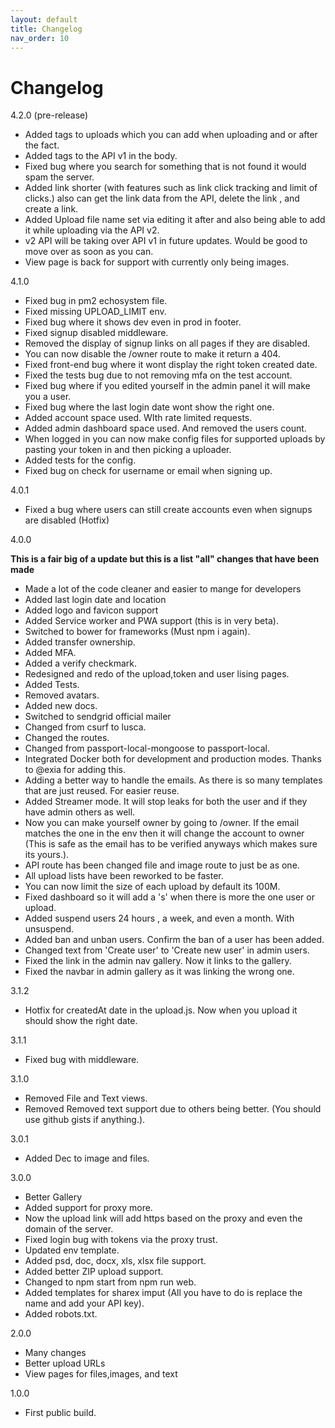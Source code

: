 ```yaml
---
layout: default
title: Changelog
nav_order: 10
---
```


# Changelog
4.2.0 (pre-release)
- Added tags to uploads which you can add when uploading and or after the fact.
- Added tags to the API v1 in the body.
- Fixed bug where you search for something that is not found it would spam the server.
- Added link shorter (with features such as link click tracking and limit of clicks.) also can get the link data from the API, delete the link , and create a link.
- Added Upload file name set via editing it after and also being able to add it while uploading via the API v2.
- v2 API will be taking over API v1 in future updates.  Would be good to move over as soon as you can.
- View page is back for support with currently only being images.

4.1.0
- Fixed bug in pm2 echosystem file.
- Fixed missing UPLOAD_LIMIT env.
- Fixed bug where it shows dev even in prod in footer.
- Fixed signup disabled middleware.
- Removed the display of signup links on all pages if they are disabled.
- You can now disable the /owner route to make it return a 404.
- Fixed front-end bug where it wont display the right token created date.
- Fixed the tests bug due to not removing mfa on the test account.
- Fixed bug where if you edited yourself in the admin panel it will make you a user.
- Fixed bug where the last login date wont show the right one.
- Added account space used.  WIth rate limited requests.
- Added admin dashboard space used.  And removed the users count.
- When logged in you can now make config files for supported uploads by pasting your token in and then picking a uploader.
- Added tests for the config.
- Fixed bug on check for username or email when signing up.

4.0.1
* Fixed a bug where users can still create accounts even when signups are disabled (Hotfix)

4.0.0

__This is a fair big of a update but this is a list "all" changes that have been made__

* Made a lot of the code cleaner and easier to mange for developers
* Added last login date and location
* Added logo and favicon support
* Added Service worker and PWA support (this is in very beta).
* Switched to bower for frameworks (Must npm i again).
* Added transfer ownership.
* Added MFA.
* Added a verify checkmark.
* Redesigned and redo of the upload,token and user lising pages.
* Added Tests.
* Removed avatars.
* Added new docs.
* Switched to sendgrid official mailer
* Changed from csurf to lusca.
* Changed the routes.
* Changed from passport-local-mongoose to passport-local.
* Integrated Docker both for development and production modes.  Thanks to @exia for adding this.
* Adding a better way to handle the emails.  As there is so many templates that are just reused.  For easier reuse.
* Added Streamer mode.  It will stop leaks for both the user and if they have admin others as well.
* Now you can make yourself owner  by going to /owner.  If the email matches the one in the env then it will change the account to owner (This is safe as the email has to be verified anyways which makes sure its yours.).
* API route has been changed file and image route to just be as one.
* All upload lists have been reworked to be faster.
* You can now limit the size of each upload by default its 100M.
* Fixed dashboard so it will add a 's' when there is more the one user or upload.
* Added suspend users 24 hours , a week, and even a month. With unsuspend.
* Added ban and unban users. Confirm the ban of a user has been added.
* Changed text from 'Create user' to 'Create new user' in admin users.
* Fixed the link in the admin nav gallery.  Now it links to the gallery.
* Fixed the navbar in admin gallery as it was linking the wrong one.

3.1.2
* Hotfix for createdAt date in the upload.js. Now when  you upload it should show the right date.

3.1.1
* Fixed bug with middleware.

3.1.0
* Removed File and Text views.
* Removed Removed text support due to others being better. (You should use github gists if anything.).

3.0.1
* Added Dec to image and files.

3.0.0
* Better Gallery
* Added support for proxy more.
* Now the upload link will add https based on the proxy and even the domain of the server.
* Fixed login bug with tokens via the proxy trust.
* Updated env template.
* Added psd, doc, docx, xls, xlsx file support.
* Added better ZIP upload support.
* Changed to npm start from npm run web.
* Added templates for sharex imput (All you have to do is replace the name and add your API key).
* Added robots.txt.

2.0.0
* Many changes
* Better upload URLs
* View pages for files,images, and text

1.0.0
* First public build.
